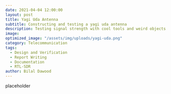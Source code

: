 ```yaml
---
date: 2021-04-04 12:00:00
layout: post
title: Yagi Uda Antenna
subtitle: Constructing and testing a yagi uda antenna
description: Testing signal strength with cool tools and weird objects # Tried to be magicians ended up becoming terrorists.
image: 
optimized_image: "/assets/img/uploads/yagi-uda.png"
category: Telecommunication
tags:
  - Design and Verification
  - Report Writing
  - Documentation
  - RTL-SDR
author: Bilal Dawood
---
```


placeholder